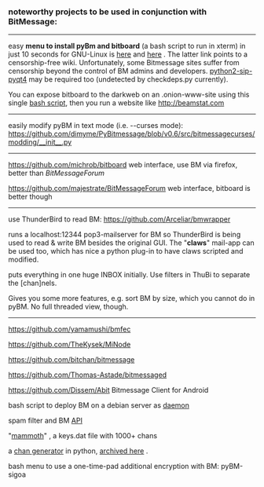 ### noteworthy projects to be used in conjunction with BitMessage:
***
easy **menu to install pyBm and bitboard** (a bash script to run in xterm) in just 10 seconds for GNU-Linux is [here](https://gist.githubusercontent.com/KM-200/715f8847bd24b9e6ebb90e0a64d5149a/raw/747df7a695b09aa5e133d6a7d86c6387ab10348e/bm_menu.sh) and [here](http://fossilrepos.sourceforge.net/srv.fsl/450/wcontent?all=1) . The latter link points to a censorship-free wiki. Unfortunately, some Bitmessage sites suffer from censorship beyond the control of BM admins and developers. [python2-sip-pyqt4](https://gitlab.com/inemum/inemum_archlinux/raw/master/python2-sip-pyqt4/PKGBUILD) may be required too (undetected by checkdeps.py currently).

You can expose bitboard to the darkweb on an .onion-www-site using this single [bash script](http://fossilrepos.sourceforge.net/srv.fsl/450/wiki?name=Leeres+Fossil+Repo), then you run a website like http://beamstat.com
***
easily modify pyBM in text mode (i.e. --curses mode): https://github.com/dimyme/PyBitmessage/blob/v0.6/src/bitmessagecurses/modding/__init__.py


***
https://github.com/michrob/bitboard web interface, use BM via firefox, better than _BitMessageForum_

https://github.com/majestrate/BitMessageForum web interface, bitboard is better though


***
use ThunderBird to read BM:  https://github.com/Arceliar/bmwrapper   

runs a localhost:12344 pop3-mailserver for BM so ThunderBird is being used to read & write BM besides the original GUI. The "**claws**" mail-app can be used too, which has nice a python plug-in to have claws scripted and modified.

puts everything in one huge INBOX initially. Use filters in ThuBi to separate the [chan]nels. 

Gives you some more features, e.g. sort BM by size, which you cannot do in pyBM. No full threaded view, though.
***
https://github.com/yamamushi/bmfec

https://github.com/TheKysek/MiNode

https://github.com/bitchan/bitmessage

https://github.com/Thomas-Astade/bitmessaged

https://github.com/Dissem/Abit
Bitmessage Client for Android

bash script to deploy BM on a debian server as [daemon](https://github.com/r51n/auto-bitmessage) 

spam filter and BM [API](https://github.com/torifier/PyBitmessage/tree/master/bitmessage-API/spamfilter)

"[mammoth](https://gist.github.com/anonymous/925445ea97d7bc8622d0b706469adc42)" , a keys.dat file with 1000+ chans

a [chan generator](http://bitmessage.mybb.im/viewtopic.php?id=30%23p106) in python, [archived here](http://web.archive.org/web/20180723031649/http://bitmessage.mybb.im/viewtopic.php?id=30%23p222) .

bash menu to use a one-time-pad additional encryption with BM: pyBM-sigoa
